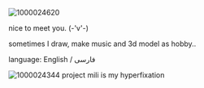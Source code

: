 ![1000024620](https://github.com/user-attachments/assets/a114e839-5b93-445b-beb2-dd4c2c9fbed6)

nice to meet you. (-'v'-)

sometimes I draw, make music and 3d model as hobby..

language: English / فارسی


![1000024344](https://github.com/user-attachments/assets/6b92b0f2-046f-48d4-90e4-b5106c3443c5) project mili is my hyperfixation 

